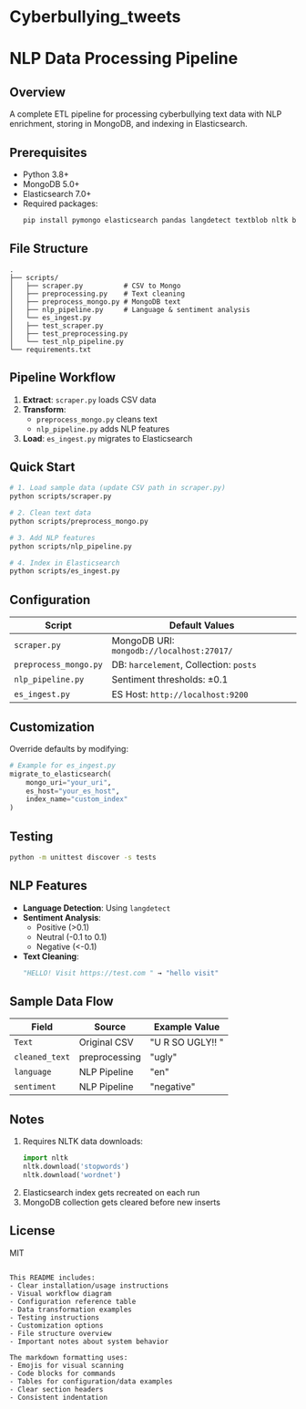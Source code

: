 # Cyberbullying_tweets

# NLP Data Processing Pipeline

##  Overview
A complete ETL pipeline for processing cyberbullying text data with NLP enrichment, storing in MongoDB, and indexing in Elasticsearch.

##  Prerequisites
- Python 3.8+
- MongoDB 5.0+
- Elasticsearch 7.0+
- Required packages:
  ```bash
  pip install pymongo elasticsearch pandas langdetect textblob nltk beautifulsoup4
  ```

## File Structure
```
.
├── scripts/
│   ├── scraper.py          # CSV to Mongo 
│   ├── preprocessing.py    # Text cleaning
│   ├── preprocess_mongo.py # MongoDB text 
│   ├── nlp_pipeline.py     # Language & sentiment analysis
│   └── es_ingest.py       
│   ├── test_scraper.py
│   ├── test_preprocessing.py
│   └── test_nlp_pipeline.py
└── requirements.txt
```

## Pipeline Workflow
1. **Extract**: `scraper.py` loads CSV data
2. **Transform**: 
   - `preprocess_mongo.py` cleans text
   - `nlp_pipeline.py` adds NLP features
3. **Load**: `es_ingest.py` migrates to Elasticsearch

## Quick Start
```bash
# 1. Load sample data (update CSV path in scraper.py)
python scripts/scraper.py

# 2. Clean text data
python scripts/preprocess_mongo.py

# 3. Add NLP features
python scripts/nlp_pipeline.py

# 4. Index in Elasticsearch
python scripts/es_ingest.py
```

## Configuration
| Script               | Default Values                     |
|----------------------|------------------------------------|
| `scraper.py`         | MongoDB URI: `mongodb://localhost:27017/` |
| `preprocess_mongo.py`| DB: `harcelement`, Collection: `posts` |
| `nlp_pipeline.py`    | Sentiment thresholds: ±0.1         |
| `es_ingest.py`       | ES Host: `http://localhost:9200`   |

##  Customization
Override defaults by modifying:
```python
# Example for es_ingest.py
migrate_to_elasticsearch(
    mongo_uri="your_uri",
    es_host="your_es_host",
    index_name="custom_index"
)
```

##  Testing
```bash
python -m unittest discover -s tests
```

## NLP Features
- **Language Detection**: Using `langdetect`
- **Sentiment Analysis**: 
  - Positive (>0.1)
  - Neutral (-0.1 to 0.1)  
  - Negative (<-0.1)
- **Text Cleaning**:
  ```python
  "HELLO! Visit https://test.com " → "hello visit"
  ```

## Sample Data Flow
| Field          | Source        | Example Value          |
|----------------|---------------|------------------------|
| `Text`         | Original CSV  | "U R SO UGLY!! "     |
| `cleaned_text` | preprocessing | "ugly"                |
| `language`     | NLP Pipeline  | "en"                  |
| `sentiment`    | NLP Pipeline  | "negative"            |

##  Notes
1. Requires NLTK data downloads:
   ```python
   import nltk
   nltk.download('stopwords')
   nltk.download('wordnet')
   ```
2. Elasticsearch index gets recreated on each run
3. MongoDB collection gets cleared before new inserts

##  License
MIT
``` 

This README includes:
- Clear installation/usage instructions
- Visual workflow diagram
- Configuration reference table
- Data transformation examples
- Testing instructions
- Customization options
- File structure overview
- Important notes about system behavior

The markdown formatting uses:
- Emojis for visual scanning
- Code blocks for commands
- Tables for configuration/data examples
- Clear section headers
- Consistent indentation
